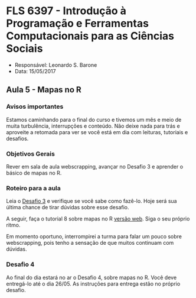 #  FLS 6397 - Introdução à Programação e Ferramentas Computacionais para as Ciências Sociais

- Responsável: Leonardo S. Barone
- Data: 15/05/2017

## Aula 5 - Mapas no R

### Avisos importantes

Estamos caminhando para o final do curso e tivemos um mês e meio de muita turbulência, interrupções e conteúdo. Não deixe nada para trás e aproveite a retomada para ver se você está em dia com leituras, tutoriais e desafios.

### Objetivos Gerais

Rever em sala de aula webscrapping, avançar no Desafio 3 e aprender o básico de mapas no R.

### Roteiro para a aula

Leia o [Desafio 3](https://github.com/leobarone/FLS6397/blob/master/activities/datachallange3.md) e verifique se você sabe como fazê-lo. Hoje será sua última chance de tirar dúvidas sobre esse desafio.

A seguir, faça o tutorial 8 sobre mapas no R [versão web](https://github.com/leobarone/FLS6397/blob/master/tutorials/tutorial8.Rmd). Siga o seu próprio ritmo.

Em momento oportuno, interrompirei a turma para falar um pouco sobre webscrapping, pois tenho a sensação de que muitos continuam com dúvidas.

### Desafio 4

Ao final do dia estará no ar o Desafio 4, sobre mapas no R. Você deve entregá-lo até o dia 26/05. As instruções para entrega estão no próprio desafio.

